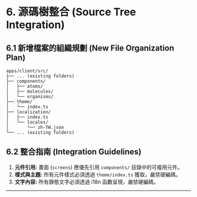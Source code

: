 # 6\. 源碼樹整合 (Source Tree Integration)

## 6.1 新增檔案的組織規劃 (New File Organization Plan)

```
apps/client/src/
├── ... (existing folders)
├── components/
│   ├── atoms/
│   ├── molecules/
│   └── organisms/
├── theme/
│   └── index.ts
├── localization/
│   ├── index.ts
│   └── locales/
│       └── zh-TW.json
└── ... (existing folders)
```

## 6.2 整合指南 (Integration Guidelines)

1.  **元件引用:** 畫面 (`screens`) 應優先引用 `components/` 目錄中的可複用元件。
2.  **樣式與主題:** 所有元件樣式必須透過 `theme/index.ts` 獲取，嚴禁硬編碼。
3.  **文字內容:** 所有靜態文字必須透過 i18n 函數呈現，嚴禁硬編碼。

-----
